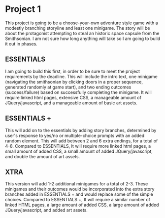 
# **Project 1**

This project is going to be a choose-your-own adventure style game with a modestly branching storyline and least one minigame.  The story will be about the protagonist attempting to steal an historic space capsule from the Smithsonian.  I am not sure how long anything will take so I am going to build it out in phases.


## **ESSENTIALS**
I am going to build this first, in order to be sure to meet the project requirements by the deadline.  This will include the intro text, one minigame (navigating the smithsonian by clicking doors in a proper sequence, generated randomly at game start), and two ending outcomes (success/failure) based on successfully completing the minigame.  It will require linked html pages, extensive CSS, a manageable amount of JQuery/javascript, and a manageable amount of basic art assets.

## **ESSENTIALS +**
This will add on to the essentials by adding story branches, determined by user's response to yes/no or multiple-choice prompts with an added random element.  This will add between 2 and 6 extra endings, for a total of 4-8.  Compared to ESSENTIALS, It will require more linked html pages, a small amount of added CSS, a small amount of added JQuery/javascript, and double the amount of art assets.

## **XTRA**
This version will add 1-2 additional minigames for a total of 2-3.  These minigames and their outcomes would be incorporated into the extra story branches added in ESSENTIALS + and would replace some of the simple choices.  Compared to ESSENTIALS +, It will require a similar number of linked HTML pages, a large amount of added CSS, a large amount of added JQuery/javascript, and added art assets.
